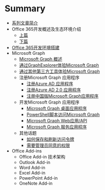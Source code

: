 # Summary

* [系列文章简介](README.md)
* Office 365开发概述及生态环境介绍
    * [上篇](docs/office365dev-overview-1.md)
    * [下篇](docs/office365dev-overview-2.md)
* [Office 365开发环境搭建](/docs/office365devenv.md)
* Microsoft Graph
    * [Microsoft Graph 概述](/docs/microsoftgraphoverview.md)
    * [通过GraphExplorer体验Microsoft Graph](/docs/graphexplorer.md)
    * [通过其他第三方工具体验Microsoft Graph](/docs/graph-tools.md)
    * 注册Microsoft Graph 应用程序
        * [注册Azure AD 应用程序](/docs/applicationregisteration.md)
        * [注册Azure AD 2.0 应用程序](/docs/applicationregisteration2.0.md)
        * [注册中国版Microsoft Graph应用程序](/docs/chinaoffice365applicationregisteration.md)
    * 开发Microsoft Graph 应用程序
        * [Microsoft Graph 桌面应用程序](/docs/desktopapplication.md)
        * [PowerShell脚本访问Microsoft Graph](/docs/powershell-application.md)
        * [Microsoft Graph  Web应用/API](/docs/webapplication.md)
        * [Microsoft Graph  服务应用程序](/docs/deamonapplication.md)
    * 其他话题
        * [如何保存和刷新访问令牌](/docs/accesstoken.md)
        * [需要管理员同意的权限](/docs/adminconsent.md)
* Office Add-ins
    * Office Add-in 技术架构
    * Outlook Add-in
    * Word Add-in
    * Excel Add-in
    * PowerPoint Add-in
    * OneNote Add-in



